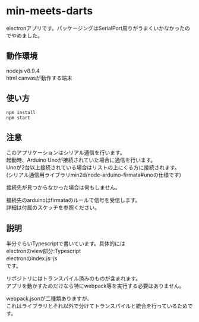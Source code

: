 # min-meets-darts

electronアプリです。パッケージングはSerialPort周りがうまくいかなかったのでやめました。

## 動作環境
nodejs v8.9.4  
html canvasが動作する端末  

## 使い方

```
npm install
npm start
```

## 注意
このアプリケーションはシリアル通信を行います。  
起動時、Arduino Unoが接続されていた場合に通信を行います。  
Unoが2台以上接続されている場合はリストの上にくる方に接続されます。  
(シリアル通信用ライブラリmin2d/node-arduino-firmata#unoの仕様です)  
  
接続先が見つからなかった場合は何もしません。  
  
接続先のarduinoはfirmataのルールで信号を受信します。  
詳細は付属のスケッチを参照ください。  


## 説明
半分ぐらいTypescriptで書いています。具体的には  
electronのview部分:Typescript  
electronのindex.js: js  
です。  
  
リポジトリにはトランスパイル済みのものが含まれます。  
アプリを動かすためだけなら特にwebpack等を実行する必要はありません。  
  
webpack.jsonが二種類ありますが、  
これはライブラリとそれ以外で分けてトランスパイルと統合を行っているためです。
